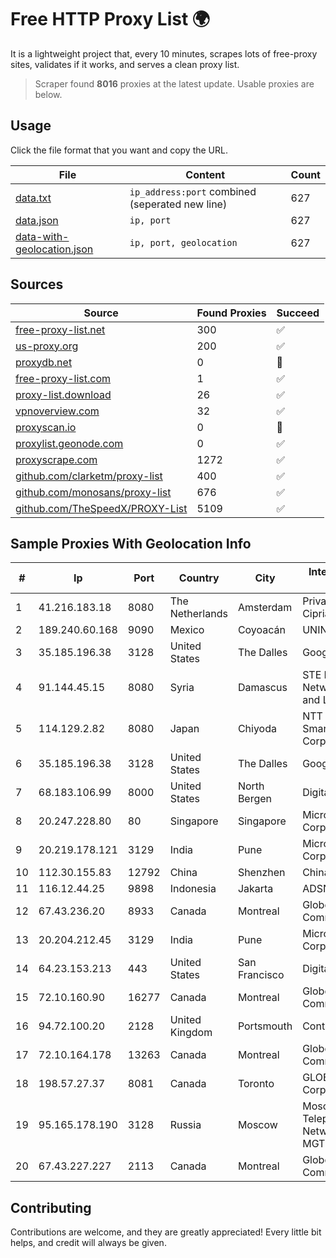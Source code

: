 
# Free HTTP Proxy List 🌍

It is a lightweight project that, every 10 minutes, scrapes lots of free-proxy sites, validates if it works, and serves a clean proxy list.


> Scraper found **8016** proxies at the latest update. Usable proxies are below.

## Usage

Click the file format that you want and copy the URL.


|File|Content|Count|
|----|-------|-----|
|[data.txt](https://raw.githubusercontent.com/themiralay/Proxy-List-World/master/data.txt)|`ip_address:port` combined (seperated new line)|627|
|[data.json](https://raw.githubusercontent.com/themiralay/Proxy-List-World/master/data.json)|`ip, port`|627|
|[data-with-geolocation.json](https://raw.githubusercontent.com/themiralay/Proxy-List-World/master/data-with-geolocation.json)|`ip, port, geolocation`|627|

## Sources

|Source|Found Proxies|Succeed|
|------|-------------|-------|
|[free-proxy-list.net](https://free-proxy-list.net)|300|✅|
|[us-proxy.org](https://www.us-proxy.org)|200|✅|
|[proxydb.net](http://proxydb.net)|0|🚫|
|[free-proxy-list.com](https://free-proxy-list.com/?page=&port=&type%5B%5D=http&type%5B%5D=https&up_time=0&search=Search)|1|✅|
|[proxy-list.download](https://www.proxy-list.download/HTTP)|26|✅|
|[vpnoverview.com](https://vpnoverview.com/privacy/anonymous-browsing/free-proxy-servers)|32|✅|
|[proxyscan.io](https://www.proxyscan.io)|0|🚫|
|[proxylist.geonode.com](https://proxylist.geonode.com/api/proxy-list?limit=300&page=1&sort_by=lastChecked&sort_type=desc&protocols=http,https)|0|✅|
|[proxyscrape.com](https://api.proxyscrape.com/v2/?request=displayproxies&protocol=http&timeout=10000&country=all&ssl=all&anonymity=all)|1272|✅|
|[github.com/clarketm/proxy-list](https://raw.githubusercontent.com/clarketm/proxy-list/master/proxy-list-raw.txt)|400|✅|
|[github.com/monosans/proxy-list](https://raw.githubusercontent.com/monosans/proxy-list/main/proxies/http.txt)|676|✅|
|[github.com/TheSpeedX/PROXY-List](https://raw.githubusercontent.com/TheSpeedX/PROXY-List/master/http.txt)|5109|✅|


## Sample Proxies With Geolocation Info

|#|Ip|Port|Country|City|Internet Service Provider|
|-|--|----|-------|----|-------------------------|
|1|41.216.183.18|8080|The Netherlands|Amsterdam|Private-Hosting di Cipriano oscar|
|2|189.240.60.168|9090|Mexico|Coyoacán|UNINET|
|3|35.185.196.38|3128|United States|The Dalles|Google LLC|
|4|91.144.45.15|8080|Syria|Damascus|STE Public Data Network Backbone and LIR|
|5|114.129.2.82|8080|Japan|Chiyoda|NTT SmartConnect Corporation|
|6|35.185.196.38|3128|United States|The Dalles|Google LLC|
|7|68.183.106.99|8000|United States|North Bergen|DigitalOcean, LLC|
|8|20.247.228.80|80|Singapore|Singapore|Microsoft Corporation|
|9|20.219.178.121|3129|India|Pune|Microsoft Corporation|
|10|112.30.155.83|12792|China|Shenzhen|China Mobile|
|11|116.12.44.25|9898|Indonesia|Jakarta|ADSNET|
|12|67.43.236.20|8933|Canada|Montreal|GloboTech Communications|
|13|20.204.212.45|3129|India|Pune|Microsoft Corporation|
|14|64.23.153.213|443|United States|San Francisco|DigitalOcean, LLC|
|15|72.10.160.90|16277|Canada|Montreal|GloboTech Communications|
|16|94.72.100.20|2128|United Kingdom|Portsmouth|Contabo GmbH|
|17|72.10.164.178|13263|Canada|Montreal|GloboTech Communications|
|18|198.57.27.37|8081|Canada|Toronto|GLOBALTELEHOST Corp.|
|19|95.165.178.190|3128|Russia|Moscow|Moscow Local Telephone Network (OAO MGTS)|
|20|67.43.227.227|2113|Canada|Montreal|GloboTech Communications|



## Contributing

Contributions are welcome, and they are greatly appreciated! Every
little bit helps, and credit will always be given.

